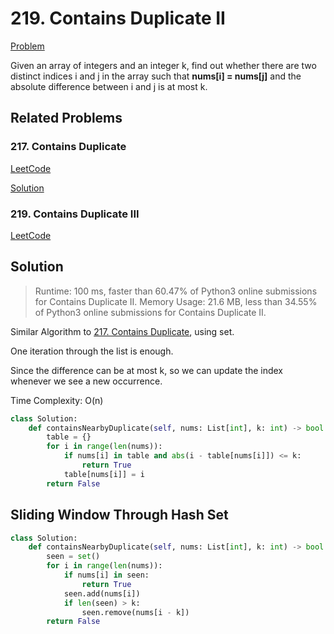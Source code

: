 # 219. Contains Duplicate II

[Problem](https://leetcode.com/problems/contains-duplicate-ii/)

Given an array of integers and an integer k, find out whether there are two distinct indices i and j in the array such that **nums[i] = nums[j]** and the absolute difference between i and j is at most k.

## Related Problems

### 217. Contains Duplicate
[LeetCode](https://leetcode.com/problems/contains-duplicate/)

[Solution](./217.Contains-Duplicate.md)

### 219. Contains Duplicate III

[LeetCode](https://leetcode.com/problems/contains-duplicate-iii/)

<!-- [Solution](../217.Contains-Duplicate-III) -->


## Solution

> Runtime: 100 ms, faster than 60.47% of Python3 online submissions for Contains Duplicate II.
> Memory Usage: 21.6 MB, less than 34.55% of Python3 online submissions for Contains Duplicate II.

Similar Algorithm to [217. Contains Duplicate](./217.Contains-Duplicate.md), using set.

One iteration through the list is enough.

Since the difference can be at most k, so we can update the index whenever we see a new occurrence. 

Time Complexity: O(n)

```python
class Solution:
    def containsNearbyDuplicate(self, nums: List[int], k: int) -> bool:
        table = {}
        for i in range(len(nums)):
            if nums[i] in table and abs(i - table[nums[i]]) <= k:
                return True
            table[nums[i]] = i
        return False
```

## Sliding Window Through Hash Set

```python
class Solution:
    def containsNearbyDuplicate(self, nums: List[int], k: int) -> bool:
        seen = set()
        for i in range(len(nums)):
            if nums[i] in seen:
                return True
            seen.add(nums[i])
            if len(seen) > k:
                seen.remove(nums[i - k])
        return False
```

